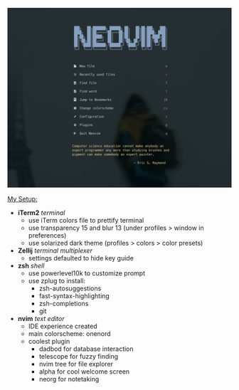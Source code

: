 ![alt text](https://github.com/ssossah/dotfiles/blob/main/nvim.png?raw=true)

<u>My Setup:</u>

- **iTerm2** _terminal_
   - use iTerm colors file to prettify terminal
   - use transparency 15 and blur 13 (under profiles > window in preferences)
   - use solarized dark theme (profiles > colors > color presets)
- **Zellij** _terminal multiplexer_
   - settings defaulted to hide key guide
- **zsh** _shell_
   - use powerlevel10k to customize prompt
   - use zplug to install:
       - zsh-autosuggestions
       - fast-syntax-highlighting
       - zsh-completions
       - git
- **nvim** _text editor_
   - IDE experience created
   - main colorscheme: onenord
   - coolest plugin
      - dadbod for database interaction
      - telescope for fuzzy finding
      - nvim tree for file explorer
      - alpha for cool welcome screen
      - neorg for notetaking
